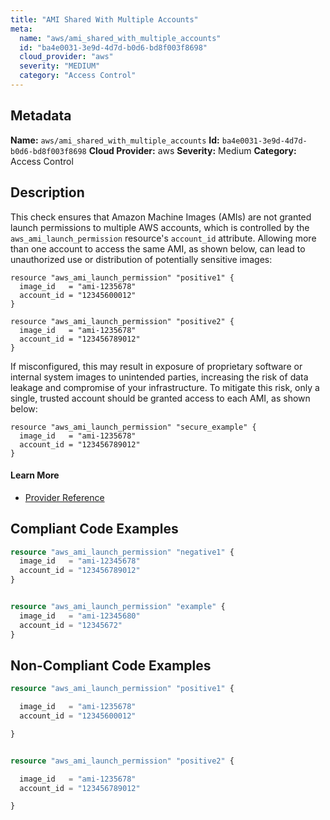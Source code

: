 ```yaml
---
title: "AMI Shared With Multiple Accounts"
meta:
  name: "aws/ami_shared_with_multiple_accounts"
  id: "ba4e0031-3e9d-4d7d-b0d6-bd8f003f8698"
  cloud_provider: "aws"
  severity: "MEDIUM"
  category: "Access Control"
---
```

## Metadata
**Name:** `aws/ami_shared_with_multiple_accounts`
**Id:** `ba4e0031-3e9d-4d7d-b0d6-bd8f003f8698`
**Cloud Provider:** aws
**Severity:** Medium
**Category:** Access Control
## Description
This check ensures that Amazon Machine Images (AMIs) are not granted launch permissions to multiple AWS accounts, which is controlled by the `aws_ami_launch_permission` resource's `account_id` attribute. Allowing more than one account to access the same AMI, as shown below, can lead to unauthorized use or distribution of potentially sensitive images:

```
resource "aws_ami_launch_permission" "positive1" {
  image_id   = "ami-1235678"
  account_id = "12345600012"
}

resource "aws_ami_launch_permission" "positive2" {
  image_id   = "ami-1235678"
  account_id = "123456789012"
}
```

If misconfigured, this may result in exposure of proprietary software or internal system images to unintended parties, increasing the risk of data leakage and compromise of your infrastructure. To mitigate this risk, only a single, trusted account should be granted access to each AMI, as shown below:

```
resource "aws_ami_launch_permission" "secure_example" {
  image_id   = "ami-1235678"
  account_id = "123456789012"
}
```

#### Learn More

 - [Provider Reference](https://registry.terraform.io/providers/hashicorp/aws/latest/docs/resources/ami_launch_permission)


## Compliant Code Examples
```terraform
resource "aws_ami_launch_permission" "negative1" {
  image_id   = "ami-12345678"
  account_id = "123456789012"
}


resource "aws_ami_launch_permission" "example" {
  image_id   = "ami-12345680"
  account_id = "12345672"
}

```
## Non-Compliant Code Examples
```terraform
resource "aws_ami_launch_permission" "positive1" {

  image_id   = "ami-1235678"
  account_id = "12345600012"

}


resource "aws_ami_launch_permission" "positive2" {

  image_id   = "ami-1235678"
  account_id = "123456789012"

}
```
